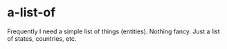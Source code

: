 # a-list-of
Frequently I need a simple list of things (entities). Nothing fancy. Just a list of states, countries, etc. 
